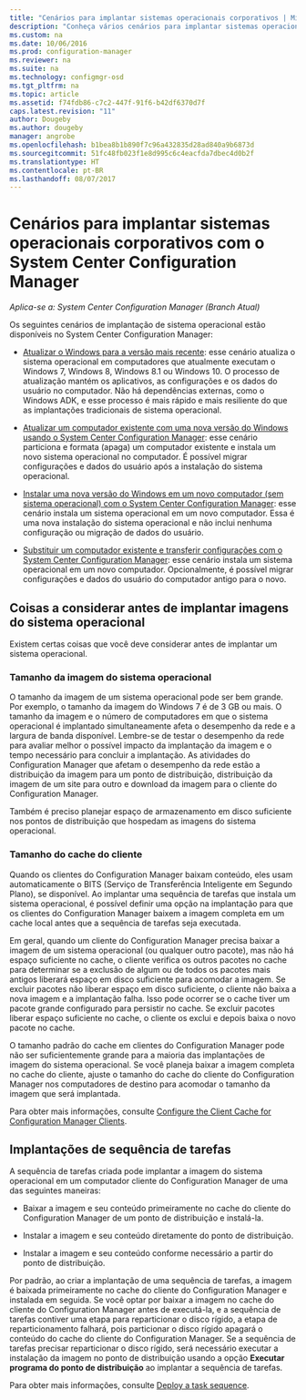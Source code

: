 ```yaml
---
title: "Cenários para implantar sistemas operacionais corporativos | Microsoft Docs"
description: "Conheça vários cenários para implantar sistemas operacionais corporativos com o System Center Configuration Manager."
ms.custom: na
ms.date: 10/06/2016
ms.prod: configuration-manager
ms.reviewer: na
ms.suite: na
ms.technology: configmgr-osd
ms.tgt_pltfrm: na
ms.topic: article
ms.assetid: f74fdb86-c7c2-447f-91f6-b42df6370d7f
caps.latest.revision: "11"
author: Dougeby
ms.author: dougeby
manager: angrobe
ms.openlocfilehash: b1bea8b1b890f7c96a432835d28ad840a9b6873d
ms.sourcegitcommit: 51fc48fb023f1e8d995c6c4eacfda7dbec4d0b2f
ms.translationtype: HT
ms.contentlocale: pt-BR
ms.lasthandoff: 08/07/2017
---
```

# <a name="scenarios-to-deploy-enterprise-operating-systems-with-system-center-configuration-manager"></a>Cenários para implantar sistemas operacionais corporativos com o System Center Configuration Manager

*Aplica-se a: System Center Configuration Manager (Branch Atual)*

Os seguintes cenários de implantação de sistema operacional estão disponíveis no System Center Configuration Manager:  

-   [Atualizar o Windows para a versão mais recente](upgrade-windows-to-the-latest-version.md): esse cenário atualiza o sistema operacional em computadores que atualmente executam o Windows 7, Windows 8, Windows 8.1 ou Windows 10. O processo de atualização mantém os aplicativos, as configurações e os dados do usuário no computador. Não há dependências externas, como o Windows ADK, e esse processo é mais rápido e mais resiliente do que as implantações tradicionais de sistema operacional.  

-   [Atualizar um computador existente com uma nova versão do Windows usando o System Center Configuration Manager](refresh-an-existing-computer-with-a-new-version-of-windows.md): esse cenário particiona e formata (apaga) um computador existente e instala um novo sistema operacional no computador. É possível migrar configurações e dados do usuário após a instalação do sistema operacional.  

-   [Instalar uma nova versão do Windows em um novo computador (sem sistema operacional) com o System Center Configuration Manager](install-new-windows-version-new-computer-bare-metal.md): esse cenário instala um sistema operacional em um novo computador. Essa é uma nova instalação do sistema operacional e não inclui nenhuma configuração ou migração de dados do usuário.  

-   [Substituir um computador existente e transferir configurações com o System Center Configuration Manager](replace-an-existing-computer-and-transfer-settings.md): esse cenário instala um sistema operacional em um novo computador. Opcionalmente, é possível migrar configurações e dados do usuário do computador antigo para o novo.  

## <a name="things-to-consider-before-you-deploy-operating-system-images"></a>Coisas a considerar antes de implantar imagens do sistema operacional  
 Existem certas coisas que você deve considerar antes de implantar um sistema operacional.  

### <a name="operating-system-image-size"></a>Tamanho da imagem do sistema operacional  
 O tamanho da imagem de um sistema operacional pode ser bem grande. Por exemplo, o tamanho da imagem do Windows 7 é de 3 GB ou mais. O tamanho da imagem e o número de computadores em que o sistema operacional é implantado simultaneamente afeta o desempenho da rede e a largura de banda disponível. Lembre-se de testar o desempenho da rede para avaliar melhor o possível impacto da implantação da imagem e o tempo necessário para concluir a implantação. As atividades do Configuration Manager que afetam o desempenho da rede estão a distribuição da imagem para um ponto de distribuição, distribuição da imagem de um site para outro e download da imagem para o cliente do Configuration Manager.  

 Também é preciso planejar espaço de armazenamento em disco suficiente nos pontos de distribuição que hospedam as imagens do sistema operacional.  

### <a name="client-cache-size"></a>Tamanho do cache do cliente  
 Quando os clientes do Configuration Manager baixam conteúdo, eles usam automaticamente o BITS (Serviço de Transferência Inteligente em Segundo Plano), se disponível. Ao implantar uma sequência de tarefas que instala um sistema operacional, é possível definir uma opção na implantação para que os clientes do Configuration Manager baixem a imagem completa em um cache local antes que a sequência de tarefas seja executada.  

 Em geral, quando um cliente do Configuration Manager precisa baixar a imagem de um sistema operacional (ou qualquer outro pacote), mas não há espaço suficiente no cache, o cliente verifica os outros pacotes no cache para determinar se a exclusão de algum ou de todos os pacotes mais antigos liberará espaço em disco suficiente para acomodar a imagem. Se excluir pacotes não liberar espaço em disco suficiente, o cliente não baixa a nova imagem e a implantação falha. Isso pode ocorrer se o cache tiver um pacote grande configurado para persistir no cache. Se excluir pacotes liberar espaço suficiente no cache, o cliente os exclui e depois baixa o novo pacote no cache.  

 O tamanho padrão do cache em clientes do Configuration Manager pode não ser suficientemente grande para a maioria das implantações de imagem do sistema operacional. Se você planeja baixar a imagem completa no cache do cliente, ajuste o tamanho do cache do cliente do Configuration Manager nos computadores de destino para acomodar o tamanho da imagem que será implantada.  

 Para obter mais informações, consulte [Configure the Client Cache for Configuration Manager Clients](../../core/clients/manage/manage-clients.md#BKMK_ClientCache).  

## <a name="task-sequence-deployments"></a>Implantações de sequência de tarefas  
 A sequência de tarefas criada pode implantar a imagem do sistema operacional em um computador cliente do Configuration Manager de uma das seguintes maneiras:  

-   Baixar a imagem e seu conteúdo primeiramente no cache do cliente do Configuration Manager de um ponto de distribuição e instalá-la.  

-   Instalar a imagem e seu conteúdo diretamente do ponto de distribuição.  

-   Instalar a imagem e seu conteúdo conforme necessário a partir do ponto de distribuição.  

 Por padrão, ao criar a implantação de uma sequência de tarefas, a imagem é baixada primeiramente no cache do cliente do Configuration Manager e instalada em seguida. Se você optar por baixar a imagem no cache do cliente do Configuration Manager antes de executá-la, e a sequência de tarefas contiver uma etapa para reparticionar o disco rígido, a etapa de reparticionamento falhará, pois particionar o disco rígido apagará o conteúdo do cache do cliente do Configuration Manager. Se a sequência de tarefas precisar reparticionar o disco rígido, será necessário executar a instalação da imagem no ponto de distribuição usando a opção **Executar programa do ponto de distribuição**  ao implantar a sequência de tarefas.  

 Para obter mais informações, consulte [Deploy a task sequence](manage-task-sequences-to-automate-tasks.md#BKMK_DeployTS).  
